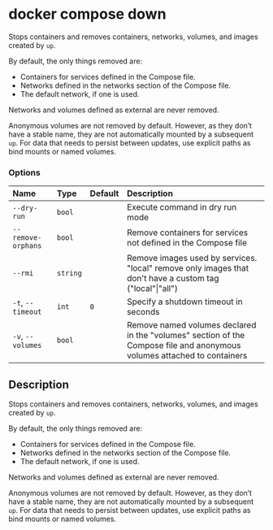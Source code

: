 # docker compose down

<!---MARKER_GEN_START-->
Stops containers and removes containers, networks, volumes, and images created by `up`.

By default, the only things removed are:

- Containers for services defined in the Compose file.
- Networks defined in the networks section of the Compose file.
- The default network, if one is used.

Networks and volumes defined as external are never removed.

Anonymous volumes are not removed by default. However, as they don’t have a stable name, they are not automatically
mounted by a subsequent `up`. For data that needs to persist between updates, use explicit paths as bind mounts or
named volumes.

### Options

| Name               | Type     | Default | Description                                                                                                             |
|:-------------------|:---------|:--------|:------------------------------------------------------------------------------------------------------------------------|
| `--dry-run`        | `bool`   |         | Execute command in dry run mode                                                                                         |
| `--remove-orphans` | `bool`   |         | Remove containers for services not defined in the Compose file                                                          |
| `--rmi`            | `string` |         | Remove images used by services. "local" remove only images that don't have a custom tag ("local"\|"all")                |
| `-t`, `--timeout`  | `int`    | `0`     | Specify a shutdown timeout in seconds                                                                                   |
| `-v`, `--volumes`  | `bool`   |         | Remove named volumes declared in the "volumes" section of the Compose file and anonymous volumes attached to containers |

<!---MARKER_GEN_END-->

## Description

Stops containers and removes containers, networks, volumes, and images created by `up`.

By default, the only things removed are:

- Containers for services defined in the Compose file.
- Networks defined in the networks section of the Compose file.
- The default network, if one is used.

Networks and volumes defined as external are never removed.

Anonymous volumes are not removed by default. However, as they don’t have a stable name, they are not automatically
mounted by a subsequent `up`. For data that needs to persist between updates, use explicit paths as bind mounts or
named volumes.
